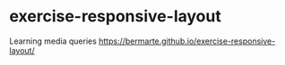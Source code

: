 # exercise-responsive-layout
Learning media queries https://bermarte.github.io/exercise-responsive-layout/
